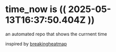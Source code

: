 # time_now is (( 2025-05-13T16:37:50.404Z ))

an automated repo that shows the currnent time

inspired by [breakingheatmap](https://github.com/breakingheatmap/breakingheatmap)